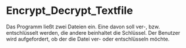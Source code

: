 # Encrypt_Decrypt_Textfile
Das Programm ließt zwei Dateien ein.
Eine davon soll ver-, bzw. entschlüsselt werden, die andere beinhaltet die Schlüssel.
Der Benutzer wird aufgefordert, ob der die Datei ver- oder entschlüsseln möchte.
